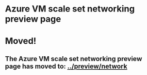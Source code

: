 # Azure VM scale set networking preview page 

# Moved! 

## The Azure VM scale set networking preview page has moved to: [../preview/network](../preview/network)

